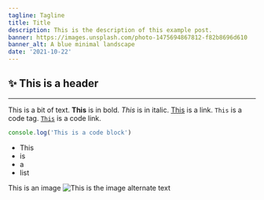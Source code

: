 ```yaml
---
tagline: Tagline
title: Title
description: This is the description of this example post.
banner: https://images.unsplash.com/photo-1475694867812-f82b8696d610
banner_alt: A blue minimal landscape
date: '2021-10-22'
---
```


## :sparkles: This is a header

---

This is a bit of text. **This** is in bold. *This* is in italic. [This](/) is a link. `This` is a code tag. [`This`](/) is a code link.

```js:example.js
console.log('This is a code block')
```

- This
- is
- a
- list

<XButton href="/" icon="feather:external-link" label="This is a button" center={true} />

This is an image
![This is the image alternate text](https://images.unsplash.com/photo-1486520299386-6d106b22014b 'This is the image tooltip')
